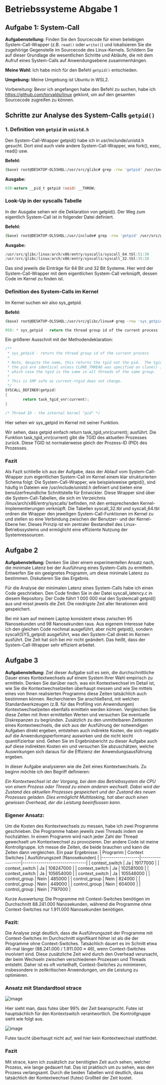 # Betriebssysteme Abgabe 1

## Aufgabe 1: System-Call 

**Aufgabenstellung:**
Finden Sie den Sourcecode für einen beliebigen System-Call-Wrapper (z.B. `read()` oder `write()`) und lokalisieren Sie die zugehörige Gegenstelle im Sourcecode des Linux-Kernels. Schildern Sie auf dieser Grundlage die wesentlichen Schritte und Abläufe, die mit dem Aufruf eines System-Calls auf Anwendungsebene zusammenhängen.

**Meine Wahl:**
Ich habe mich für den Befehl `getpid()` entschieden. 

**Umgebung:**
Meine Umgebung ist Ubuntu in WSL2.

Vorbereitung:
Bevor ich angefangen habe den Befehl zu suchen, habe ich https://github.com/torvalds/linux geklont, um auf den gesamten Sourcecode zugreifen zu können.

## Schritte zur Analyse des System-Calls `getpid()`

### 1. Definition von `getpid` in `unistd.h`

Den System-Call-Wrapper getpid() habe ich in usr/inclunde/unistd.h gesucht. Dort sind auch viele andere System-Call-Wrapper, wie fork(), exec, read() usw.

**Befehl:**
```bash
(base) root@DESKTOP-OL5SHQL:/usr/src/glibc# grep -rnw 'getpid' /usr/include/unistd.h
```
**Ausgabe:**
```c
650:extern __pid_t getpid (void) __THROW;
```
### Look-Up in der syscalls Tabelle

In der Ausgabe sehen wir die Deklaration von getpid(). Der Weg zum eigentlich System-Call ist in folgender Datei definiert.

**Befehl:**
```bash
(base) root@DESKTOP-OL5SHQL:/usr/include# grep -rnw 'getpid' /usr/src/glibc/linux/arch/x86/entry/syscalls/
```

**Ausgabe:**
```c
/usr/src/glibc/linux/arch/x86/entry/syscalls/syscall_64.tbl:51:39       common  getpid                  sys_getpid
/usr/src/glibc/linux/arch/x86/entry/syscalls/syscall_32.tbl:35:20       i386    getpid                  sys_getpid
```
Das sind jeweils die Einträge für 64 Bit und 32 Bit Systeme. Hier wird der System-Call-Wrapper mit dem eigentlichen System-Call verknüpft, dessen Code im Kernel zu finden ist.

### Definition des System-Calls im Kernel
Im Kernel suchen wir also sys_getpid.

**Befehl:**
```bash
(base) root@DESKTOP-OL5SHQL:/usr/src/glibc/linux# grep -rnw 'sys_getpid' kernel/sys.c
```

```c
959: * sys_getpid - return the thread group id of the current process
```

Ein größerer Ausschnit mit der Methodendeklaration:

```c
/**
 * sys_getpid - return the thread group id of the current process
 *
 * Note, despite the name, this returns the tgid not the pid.  The tgid and
 * the pid are identical unless CLONE_THREAD was specified on clone() in
 * which case the tgid is the same in all threads of the same group.
 *
 * This is SMP safe as current->tgid does not change.
 */
SYSCALL_DEFINE0(getpid)
{
        return task_tgid_vnr(current);
}

/* Thread ID - the internal kernel "pid" */
```

Hier sehen wir sys_getpid im Kernel mit seiner Funktion.

Wir sehen, dass getpid einfach return task_tgid_vnr(current); ausführt. Die Funktion task_tgid_vnr(current) gibt die TGID des aktuellen Prozesses zurück. Diese TGID ist normalerweise gleich der Prozess-ID (PID) des Prozesses.


### Fazit

Als Fazit schließe ich aus der Aufgabe, dass der Ablauf vom System-Call-Wrapper zum eigentlichen System-Call im Kernel einem klar strukturierten Schema folgt: 
Die System-Call-Wrapper, wie beispielsweise getpid(), sind häufig in Dateien wie /usr/include/unistd.h definiert und bieten eine benutzerfreundliche Schnittstelle für Entwickler. 
Diese Wrapper sind über die System-Call-Tabellen, die sich im Verzeichnis /linux/arch/x86/entry/syscalls/ befinden, mit den entsprechenden Kernel-Implementierungen verknüpft. 
Die Tabellen syscall_32.tbl und syscall_64.tbl ordnen die Wrapper den jeweiligen System-Call-Funktionen im Kernel zu und stellen so eine Verbindung zwischen der Benutzer- und der Kernel-Ebene her. 
Dieses Prinzip ist ein zentraler Bestandteil des Linux-Betriebssystems und ermöglicht eine effiziente Nutzung der Systemressourcen.

## Aufgabe 2
**Aufgabenstellung:**
Denken Sie über einem experimentellen Ansatz nach, die minimale Latenz bei der Ausführung eines System-Calls zu ermitteln. 
Entwerfen Sie ein geeignetes Programm, um diese minimale Latenz zu bestimmen. Diskutieren Sie das Ergebnis. 

Für die Analyse der minimalen Latenz eines System-Calls habe ich einen Code geschrieben. Den Code finden Sie in der Datei syscall_latency.c in diesem Repository.
Der Code führt 1 000 000 mal den Systemcall getpid() aus und misst jeweils die Zeit. Die niedrigste Zeit aller Iterationen wird gespeichert. 

Bei mir kam auf meinem Laptop konsistent etwas zwischen 95 Nanosekunden und 98 Nanosekunden raus. 
Aus eigenem Interesse habe ich den gleichen Code nochmal ausgeführt, aber nicht getpid(), sondern syscall(SYS_getpid) ausgeführt, was den System-Call direkt im Kernen ausführt.
Die Zeit hat sich bei mir nicht geändert. Das heißt, dass der System-Call-Wrapper sehr effizient arbeitet.

## Aufgabe 3
**Aufgabenstellung:**
Ziel dieser Aufgabe soll es sein, die durchschnittliche Dauer eines Kontextwechsels auf einem System Ihrer Wahl empirisch zu 
ermitteln. Denken Sie darüber nach, was ein Kontextwechsel im Detail ist, wie Sie die Kontextwechselzeiten überhaupt messen 
und wie Sie mittels eines von Ihnen realisierten Programms diese Zeiten tatsächlich auch bestimmen können. Recherchieren Sie 
anschließend, mit welchen Standardwerkzeugen (z.B. für das Profiling von Anwendungen) Kontextwechselzeiten ebenfalls 
ermitteln werden können. Vergleichen Sie diese Zeiten mit Ihren ermittelten Werten und versuchen Sie eventuelle Diskrepanzen 
zu begründen. Zusätzlich zu den unmittelbaren Zeitkosten eines Kontextwechsels, die sich aus der Ausführung der notwendigen 
Aufgaben direkt ergeben, entstehen auch indirekte Kosten, die sich negativ auf die Anwendungsperformanz auswirken und die 
nicht leicht quantifizierbar sind. Gehen Sie im Ergebnisbericht zu dieser Aufgabe auch auf diese indirekten Kosten ein und 
versuchen Sie abzuschätzen, welche Auswirkungen sich daraus für die Effizienz der Anwendungsausführung ergeben. 

In dieser Aufgabe analysieren wie die Zeit eines Kontextwechsels. Zu beginn möchte ich den Begriff definieren:

*Ein Kontextwechsel ist der Vorgang, bei dem das Betriebssystem die CPU von einem Prozess oder Thread zu einem anderen wechselt. Dabei wird der Zustand des aktuellen Prozesses gespeichert und der Zustand des neuen Prozesses geladen. Dies ermöglicht Multitasking, hat aber auch einen gewissen Overhead, der die Leistung beeinflussen kann.*

### Eigener Ansatz:

Um die Kosten des Kontextwechsels zu messen, habe ich zwei Programme geschrieben. Die Programme haben jeweils zwei Threads indem sie hochzählen. In einem Programm wird nach jeder Zahl der Thread gewechselt um Kontextwechsel zu provozieren. Der andere Code ist meine Kontrollgruppe. Ich messe die Zeiten, die beide brauchen und kann die Zeiten dann vergleichen.
Ein paar Ergebnisse:
| Programm          | Context Switches | Ausführungszeit (Nanosekunden) |
|-------------------|------------------|--------------------------------|
| context_switch    | Ja               | 19177000                       |
| context_switch    | Ja               | 108247000                      |
| context_switch    | Ja               | 102581000                      |
| context_switch    | Ja               | 105654000                      |
| context_switch    | Ja               | 105546000                      |
| control_group     | Nein             | 485000                         |
| control_group     | Nein             | 824000                         |
| control_group     | Nein             | 449000                         |
| control_group     | Nein             | 604000                         |
| control_group     | Nein             | 7197000                        |

Kurze Auswertung:
Die Programme mit Context-Switches benötigen im Durchschnitt 88.241.000 Nanosekunden, während die Programme ohne Context-Switches nur 1.911.000 Nanosekunden benötigen.

### Fazit:
Die Analyse zeigt deutlich, dass die Ausführungszeit der Programme mit Context-Switches im Durchschnitt signifikant höher ist als die der Programme ohne Context-Switches. Tatsächlich dauert es im Schnitt etwa 46-mal länger (88.241.000 / 1.911.000 ≈ 46), wenn Context-Switches involviert sind. Diese zusätzliche Zeit wird durch den Overhead verursacht, der beim Wechseln zwischen verschiedenen Prozessen und Threads entsteht. Daher ist es oft vorteilhaft, Context-Switches zu minimieren, insbesondere in zeitkritischen Anwendungen, um die Leistung zu optimieren.

### Ansatz mit Standardtool strace

![image](https://github.com/user-attachments/assets/0b06fa33-dee4-4f59-97bc-3fb941a48380)

Hier sieht man, dass futex über 99% der Zeit beansprucht. Futex ist hauptsächlich für den Kontextswitch verantwortlich. Die Kontrollgruppe sieht wie folgt aus.

![image](https://github.com/user-attachments/assets/658c9148-acb3-4294-b28d-fde7b343e9d4)

Futex taucht überhaupt nicht auf, weil hier kein Kontextwechsel stattfindet.

### Fazit
Mit strace, kann ich zusätzlich zur benötigten Zeit auch sehen, welcher Prozess, wie lange gedauert hat. Das ist praktisch um zu sehen, was den Prozess verlangsamt. Durch die beiden Tabellen wird deutlich, dass tatsächlich der Kontextwechsel (futex) Großteil der Zeit kostet.





